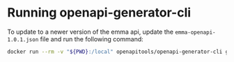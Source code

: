# Running openapi-generator-cli

To update to a newer version of the emma api, update the `emma-openapi-1.0.1.json` file and run the following command:

```bash
docker run --rm -v "${PWD}:/local" openapitools/openapi-generator-cli generate -i /local/emma-openapi-1.0.1.json -g typescript-node -o /local/
```
